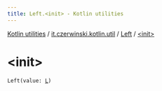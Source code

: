 ```yaml
---
title: Left.<init> - Kotlin utilities
---
```


[Kotlin utilities](../../index.html) / [it.czerwinski.kotlin.util](../index.html) / [Left](index.html) / [&lt;init&gt;](./-init-.html)

# &lt;init&gt;

`Left(value: `[`L`](index.html#L)`)`
